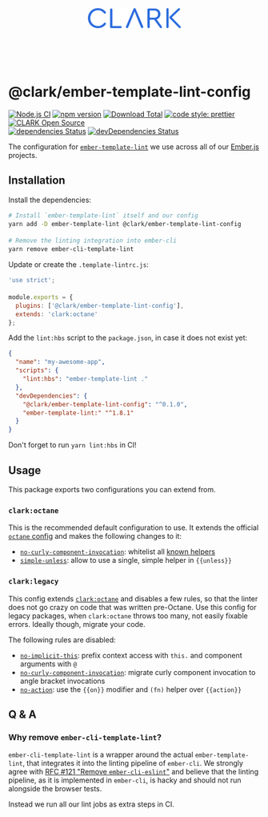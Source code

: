<p align="center">
  <a href="https://www.clark.de/de/jobs">
    <br><br><br><br><br>
    <img alt="CLARK" src="./docs/assets/clark.svg" height="40">
    <br><br><br><br><br>
  </a>
</p>

# @clark/ember-template-lint-config

[![Node.js CI](https://github.com/ClarkSource/ember-template-lint-config/workflows/Node.js%20CI/badge.svg)](https://github.com/ClarkSource/ember-template-lint-config/actions)
[![npm version](https://badge.fury.io/js/@clark%2Fember-template-lint-config.svg)](http://badge.fury.io/js/@clark%2Fember-template-lint-config)
[![Download Total](https://img.shields.io/npm/dt/@clark%2Fember-template-lint-config.svg)](http://badge.fury.io/js/@clark%2Fember-template-lint-config)
[![code style: prettier](https://img.shields.io/badge/code_style-prettier-ff69b4.svg)](https://github.com/prettier/prettier)
[![CLARK Open Source](https://img.shields.io/badge/CLARK-Open%20Source-%232B6CDE.svg)](https://www.clark.de/de/jobs)\
[![dependencies Status](https://david-dm.org/ClarkSource/ember-template-lint-config/status.svg)](https://david-dm.org/ClarkSource/ember-template-lint-config)
[![devDependencies Status](https://david-dm.org/ClarkSource/ember-template-lint-config/dev-status.svg)](https://david-dm.org/ClarkSource/ember-template-lint-config?type=dev)

The configuration for [`ember-template-lint`][ember-template-lint] we use across
all of our [Ember.js][ember] projects.

[ember-template-lint]: https://github.com/ember-template-lint/ember-template-lint
[ember]: https://github.com/emberjs/ember.js

## Installation

Install the dependencies:

```bash
# Install `ember-template-lint` itself and our config
yarn add -D ember-template-lint @clark/ember-template-lint-config

# Remove the linting integration into ember-cli
yarn remove ember-cli-template-lint
```

Update or create the `.template-lintrc.js`:

```js
'use strict';

module.exports = {
  plugins: ['@clark/ember-template-lint-config'],
  extends: 'clark:octane'
};
```

Add the `lint:hbs` script to the `package.json`, in case it does not exist yet:

```json
{
  "name": "my-awesome-app",
  "scripts": {
    "lint:hbs": "ember-template-lint ."
  },
  "devDependencies": {
    "@clark/ember-template-lint-config": "^0.1.0",
    "ember-template-lint:" "^1.8.1"
  }
}
```

Don't forget to run `yarn lint:hbs` in CI!

## Usage

This package exports two configurations you can extend from.

### `clark:octane`

This is the recommended default configuration to use. It extends the official
[`octane` config][config-octane] and makes the following changes to it:

[config-octane]: https://github.com/ember-template-lint/ember-template-lint/blob/master/lib/config/octane.js

- [`no-curly-component-invocation`][no-curly-component-invocation]: whitelist
  all [known helpers][known-helpers]
- [`simple-unless`][simple-unless]: allow to use a single, simple helper in
  `{{unless}}`

[no-curly-component-invocation]: https://github.com/ember-template-lint/ember-template-lint/blob/master/docs/rule/no-curly-component-invocation.md
[simple-unless]: https://github.com/ember-template-lint/ember-template-lint/blob/master/docs/rule/simple-unless.md
[known-helpers]: /known-helpers.js

### `clark:legacy`

This config extends [`clark:octane`](#clark:octane) and disables a few rules, so
that the linter does not go crazy on code that was written pre-Octane. Use this
config for legacy packages, when `clark:octane` throws too many, not easily
fixable errors. Ideally though, migrate your code.

The following rules are disabled:

- [`no-implicit-this`][no-implicit-this]: prefix context access with `this.` and
  component arguments with `@`
- [`no-curly-component-invocation`][no-curly-component-invocation]: migrate
  curly component invocation to angle bracket invocations
- [`no-action`][no-action]: use the `{{on}}` modifier and `(fn)` helper over
  `{{action}}`

[no-implicit-this]: https://github.com/ember-template-lint/ember-template-lint/blob/master/docs/rule/no-implicit-this.md
[no-action]: https://github.com/ember-template-lint/ember-template-lint/blob/master/docs/rule/no-action.md

## Q & A

### Why remove `ember-cli-template-lint`?

`ember-cli-template-lint` is a wrapper around the actual `ember-template-lint`,
that integrates it into the linting pipeline of `ember-cli`. We strongly agree
with [RFC #121 "Remove `ember-cli-eslint`"][rfc-121] and believe that the
linting pipeline, as it is implemented in `ember-cli`, is hacky and should not
run alongside the browser tests.

Instead we run all our lint jobs as extra steps in CI.

[rfc-121]: https://github.com/emberjs/rfcs/blob/master/text/0121-remove-ember-cli-eslint.md
